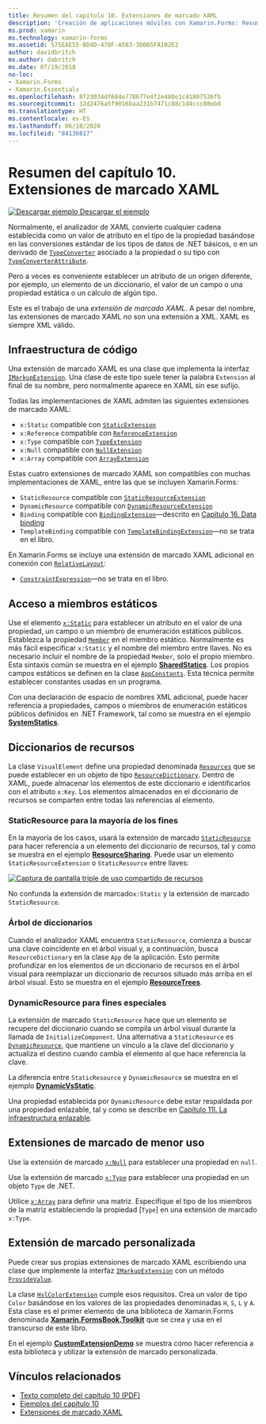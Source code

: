 ```yaml
---
title: Resumen del capítulo 10. Extensiones de marcado XAML
description: 'Creación de aplicaciones móviles con Xamarin.Forms: Resumen del capítulo 10. Extensiones de marcado XAML'
ms.prod: xamarin
ms.technology: xamarin-forms
ms.assetid: 575EAE55-BD4D-470F-A583-3D065FA102E2
author: davidbritch
ms.author: dabritch
ms.date: 07/19/2018
no-loc:
- Xamarin.Forms
- Xamarin.Essentials
ms.openlocfilehash: 8f23034df684e778677e4f2e480e1c41807536fb
ms.sourcegitcommit: 32d2476a5f9016baa231b7471c88c1d4ccc08eb8
ms.translationtype: HT
ms.contentlocale: es-ES
ms.lasthandoff: 06/18/2020
ms.locfileid: "84136817"
---
```

# <a name="summary-of-chapter-10-xaml-markup-extensions"></a>Resumen del capítulo 10. Extensiones de marcado XAML

[![Descargar ejemplo](~/media/shared/download.png) Descargar el ejemplo](https://github.com/xamarin/xamarin-forms-book-samples/tree/master/Chapter10)

Normalmente, el analizador de XAML convierte cualquier cadena establecida como un valor de atributo en el tipo de la propiedad basándose en las conversiones estándar de los tipos de datos de .NET básicos, o en un derivado de [`TypeConverter`](xref:Xamarin.Forms.TypeConverter) asociado a la propiedad o su tipo con [`TypeConverterAttribute`](xref:Xamarin.Forms.TypeConverterAttribute).

Pero a veces es conveniente establecer un atributo de un origen diferente, por ejemplo, un elemento de un diccionario, el valor de un campo o una propiedad estática o un cálculo de algún tipo.

Este es el trabajo de una *extensión de marcado XAML*. A pesar del nombre, las extensiones de marcado XAML *no* son una extensión a XML. XAML es siempre XML válido.

## <a name="the-code-infrastructure"></a>Infraestructura de código

Una extensión de marcado XAML es una clase que implementa la interfaz [`IMarkupExtension`](xref:Xamarin.Forms.Xaml.IMarkupExtension). Una clase de este tipo suele tener la palabra `Extension` al final de su nombre, pero normalmente aparece en XAML sin ese sufijo.

Todas las implementaciones de XAML admiten las siguientes extensiones de marcado XAML:

- `x:Static` compatible con [`StaticExtension`](xref:Xamarin.Forms.Xaml.StaticExtension)
- `x:Reference` compatible con [`ReferenceExtension`](xref:Xamarin.Forms.Xaml.ReferenceExtension)
- `x:Type` compatible con [`TypeExtension`](xref:Xamarin.Forms.Xaml.TypeExtension)
- `x:Null` compatible con [`NullExtension`](xref:Xamarin.Forms.Xaml.NullExtension)
- `x:Array` compatible con [`ArrayExtension`](xref:Xamarin.Forms.Xaml.ArrayExtension)

Estas cuatro extensiones de marcado XAML son compatibles con muchas implementaciones de XAML, entre las que se incluyen Xamarin.Forms:

- `StaticResource` compatible con [`StaticResourceExtension`](xref:Xamarin.Forms.Xaml.StaticResourceExtension)
- `DynamicResource` compatible con [`DynamicResourceExtension`](xref:Xamarin.Forms.Xaml.DynamicResourceExtension)
- `Binding` compatible con [`BindingExtension`](xref:Xamarin.Forms.Xaml.BindingExtension)&mdash;descrito en [Capítulo 16. Data binding](chapter16.md)
- `TemplateBinding` compatible con [`TemplateBindingExtension`](xref:Xamarin.Forms.Xaml.TemplateBindingExtension)&mdash;no se trata en el libro.

En Xamarin.Forms se incluye una extensión de marcado XAML adicional en conexión con [`RelativeLayout`](xref:Xamarin.Forms.RelativeLayout):

- [`ConstraintExpression`](xref:Xamarin.Forms.ConstraintExpression)&mdash;no se trata en el libro.

## <a name="accessing-static-members"></a>Acceso a miembros estáticos

Use el elemento [`x:Static`](xref:Xamarin.Forms.Xaml.StaticExtension) para establecer un atributo en el valor de una propiedad, un campo o un miembro de enumeración estáticos públicos. Establezca la propiedad [`Member`](xref:Xamarin.Forms.Xaml.StaticExtension.Member) en el miembro estático. Normalmente es más fácil especificar `x:Static` y el nombre del miembro entre llaves. No es necesario incluir el nombre de la propiedad `Member`, solo el propio miembro. Esta sintaxis común se muestra en el ejemplo [**SharedStatics**](https://github.com/xamarin/xamarin-forms-book-samples/tree/master/Chapter10/SharedStatics). Los propios campos estáticos se definen en la clase [`AppConstants`](https://github.com/xamarin/xamarin-forms-book-samples/blob/master/Chapter10/SharedStatics/SharedStatics/SharedStatics/AppConstants.cs). Esta técnica permite establecer constantes usadas en un programa.

Con una declaración de espacio de nombres XML adicional, puede hacer referencia a propiedades, campos o miembros de enumeración estáticos públicos definidos en .NET Framework, tal como se muestra en el ejemplo [**SystemStatics**](https://github.com/xamarin/xamarin-forms-book-samples/tree/master/Chapter10/SystemStatics).

## <a name="resource-dictionaries"></a>Diccionarios de recursos

La clase `VisualElement` define una propiedad denominada [`Resources`](xref:Xamarin.Forms.VisualElement.Resources) que se puede establecer en un objeto de tipo [`ResourceDictionary`](xref:Xamarin.Forms.ResourceDictionary). Dentro de XAML, puede almacenar los elementos de este diccionario e identificarlos con el atributo `x:Key`. Los elementos almacenados en el diccionario de recursos se comparten entre todas las referencias al elemento.

### <a name="staticresource-for-most-purposes"></a>StaticResource para la mayoría de los fines

En la mayoría de los casos, usará la extensión de marcado [`StaticResource`](xref:Xamarin.Forms.Xaml.StaticResourceExtension) para hacer referencia a un elemento del diccionario de recursos, tal y como se muestra en el ejemplo [**ResourceSharing**](https://github.com/xamarin/xamarin-forms-book-samples/tree/master/Chapter10/ResourceSharing). Puede usar un elemento `StaticResourceExtension` o `StaticResource` entre llaves:

[![Captura de pantalla triple de uso compartido de recursos](images/ch10fg03-small.png "Uso compartido de recursos")](images/ch10fg03-large.png#lightbox "Uso compartido de recursos")

No confunda la extensión de marcado`x:Static` y la extensión de marcado `StaticResource`.

### <a name="a-tree-of-dictionaries"></a>Árbol de diccionarios

Cuando el analizador XAML encuentra `StaticResource`, comienza a buscar una clave coincidente en el árbol visual y, a continuación, busca `ResourceDictionary` en la clase `App` de la aplicación. Esto permite profundizar en los elementos de un diccionario de recursos en el árbol visual para reemplazar un diccionario de recursos situado más arriba en el árbol visual. Esto se muestra en el ejemplo [**ResourceTrees**](https://github.com/xamarin/xamarin-forms-book-samples/tree/master/Chapter10/ResourceTrees).

### <a name="dynamicresource-for-special-purposes"></a>DynamicResource para fines especiales

La extensión de marcado `StaticResource` hace que un elemento se recupere del diccionario cuando se compila un árbol visual durante la llamada de `InitializeComponent`. Una alternativa a `StaticResource` es [`DynamicResource`](xref:Xamarin.Forms.Xaml.DynamicResourceExtension), que mantiene un vínculo a la clave del diccionario y actualiza el destino cuando cambia el elemento al que hace referencia la clave.

La diferencia entre `StaticResource` y `DynamicResource` se muestra en el ejemplo [**DynamicVsStatic**](https://github.com/xamarin/xamarin-forms-book-samples/tree/master/Chapter10/DynamicVsStatic).

Una propiedad establecida por `DynamicResource` debe estar respaldada por una propiedad enlazable, tal y como se describe en [Capítulo 11l. La infraestructura enlazable](chapter11.md).

## <a name="lesser-used-markup-extensions"></a>Extensiones de marcado de menor uso

Use la extensión de marcado [`x:Null`](xref:Xamarin.Forms.Xaml.NullExtension) para establecer una propiedad en `null`.

Use la extensión de marcado [`x:Type`](xref:Xamarin.Forms.Xaml.TypeExtension) para establecer una propiedad en un objeto `Type` de .NET.

Utilice [`x:Array`](xref:Xamarin.Forms.Xaml.ArrayExtension) para definir una matriz. Especifique el tipo de los miembros de la matriz estableciendo la propiedad [`Type`] en una extensión de marcado `x:Type`.

## <a name="a-custom-markup-extension"></a>Extensión de marcado personalizada

Puede crear sus propias extensiones de marcado XAML escribiendo una clase que implemente la interfaz [`IMarkupExtension`](xref:Xamarin.Forms.Xaml.IMarkupExtension) con un método [`ProvideValue`](xref:Xamarin.Forms.Xaml.IMarkupExtension.ProvideValue(System.IServiceProvider)).

La clase [`HslColorExtension`](https://github.com/xamarin/xamarin-forms-book-samples/blob/master/Libraries/Xamarin.FormsBook.Toolkit/Xamarin.FormsBook.Toolkit/HslColorExtension.cs) cumple esos requisitos. Crea un valor de tipo `Color` basándose en los valores de las propiedades denominadas `H`, `S`, `L` y `A`. Esta clase es el primer elemento de una biblioteca de Xamarin.Forms denominada [**Xamarin.FormsBook.Toolkit**](https://github.com/xamarin/xamarin-forms-book-samples/tree/master/Libraries/Xamarin.FormsBook.Toolkit) que se crea y usa en el transcurso de este libro.

En el ejemplo [**CustomExtensionDemo**](https://github.com/xamarin/xamarin-forms-book-samples/tree/master/Chapter10/CustomExtensionDemo) se muestra cómo hacer referencia a esta biblioteca y utilizar la extensión de marcado personalizada.

## <a name="related-links"></a>Vínculos relacionados

- [Texto completo del capítulo 10 (PDF)](https://download.xamarin.com/developer/xamarin-forms-book/XamarinFormsBook-Ch10-Apr2016.pdf)
- [Ejemplos del capítulo 10](https://github.com/xamarin/xamarin-forms-book-samples/tree/master/Chapter10)
- [Extensiones de marcado XAML](~/xamarin-forms/xaml/markup-extensions/index.md)
